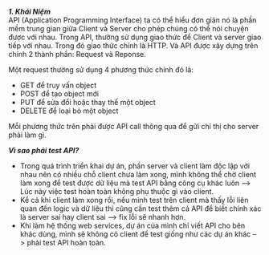***1. Khái Niệm***  
  API (Application Programming Interface) ta có thể hiểu đơn giản nó là phần mềm trung gian giữa Client và Server cho phép chúng có thể nói chuyện được với nhau.
Trong API, thường sử dụng giao thức để Client và server giao tiếp với nhau. Trong đó giao thức chính là HTTP. Và API được xây dựng trên chính 2 thành phần: Request và Reponse.

Một request thường sử dụng 4 phương thức chính đó là:
- GET để truy vấn object
- POST để tạo object mới
- PUT để sửa đổi hoặc thay thế một object
- DELETE để loại bỏ một object

Mỗi phương thức trên phải được API call thông qua để gửi chỉ thị cho server phải làm gì.  

***Vì sao phải test API?***
- Trong quá trình triển khai dự án, phần server và client làm độc lập với nhau nên có nhiều chỗ client chưa làm xong, mình không thể chờ client làm xong để test được dữ liệu mà test API bằng công cụ khác luôn –> Lúc này việc test hoàn toàn không phụ thuộc gì vào client.
- Kể cả khi client làm xong rồi, nếu mình test trên client mà thấy lỗi liên quan đến logic và dữ liệu thì cũng cần test thêm cả API để biết chính xác là server sai hay client sai –> fix lỗi sẽ nhanh hơn.
- Khi làm hệ thống web services, dự án của mình chỉ viết API cho bên khác dùng, mình sẽ không có client để test giống như các dự án khác –> phải test API hoàn toàn.

